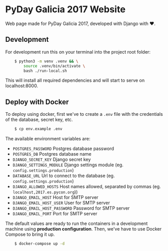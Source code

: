 
# PyDay Galicia 2017 Website

Web page made for PyDay Galicia 2017, developed with Django with :heart:.

<!-- .. image:: https://travis-ci.org/python-spain/PyConES-2017.svg?branch=master
.. :target: https://travis-ci.org/python-spain/PyConES-2017 -->

Development
----------------------------

For development run this on your terminal into the project root folder:

```bash
    $ python3 -m venv .venv && \
        source .venv/bin/activate \
        bash ./run-local.sh
```

This will install all required dependencies and will start to serve on localhost:8000.


Deploy with Docker
------------------

To deploy using docker, first we've to create a ``.env`` file with the
credentials of the database, secret key, etc.

```bash
    $ cp env.example .env
```
The available environment variables are:

- ``POSTGRES_PASSWORD`` Postgres database password
- ``POSTGRES_DB`` Postgres database name
- ``DJANGO_SECRET_KEY`` Django secret key
- ``DJANGO_SETTINGS_MODULE`` Django settings module (eg. ``config.settings.production``)
- ``DATABASE_URL`` Url to connect to the database (eg. ``config.settings.production``)
- ``DJANGO_ALLOWED_HOSTS`` Host names allowed, separated by commas (eg. ``localhost,2017.es.pycon.org``))
- ``DJANGO_EMAIL_HOST`` Host for SMTP server
- ``DJANGO_EMAIL_HOST_USER`` User for SMTP server
- ``DJANGO_EMAIL_HOST_PASSWORD`` Password for SMTP server
- ``DJANGO_EMAIL_PORT`` Port for SMTP server

The default values are ready to run the containers in a development machine using **production
configuration**. Then, we've have to use Docker Compose to bring it up.

```bash
    $ docker-compose up -d
```
